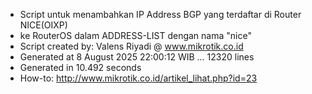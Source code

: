 - Script untuk menambahkan IP Address BGP yang terdaftar di Router NICE(OIXP)
- ke RouterOS dalam ADDRESS-LIST dengan nama "nice"
- Script created by: Valens Riyadi @ www.mikrotik.co.id
- Generated at 8 August 2025 22:00:12 WIB ... 12320 lines
- Generated in 10.492 seconds
- How-to: http://www.mikrotik.co.id/artikel_lihat.php?id=23
